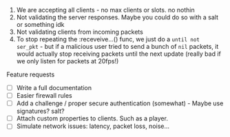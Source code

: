1. We are accepting all clients - no max clients or slots. no nothin
2. Not validating the server responses. Maybe you could do so with a salt or something idk
3. Not validating clients from incoming packets
4. To stop repeating the :receveive...() func, we just do a `until not ser_pkt` - but if a malicious user tried to send a bunch of `nil` packets, it would actually stop receiving packets until the next update (really bad if we only listen for packets at 20fps!)


Feature requests
- [ ] Write a full documentation
- [ ] Easier firewall rules
- [ ] Add a challenge / proper secure authentication (somewhat) - Maybe use signatures? salt?
- [ ] Attach custom properties to clients. Such as a player.
- [ ] Simulate network issues: latency, packet loss, noise...
